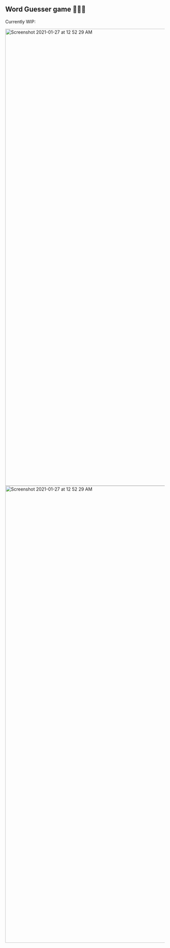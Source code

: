 ## Word Guesser game 💚🍾🌸

Currently WIP:

<img width="1440" alt="Screenshot 2021-01-27 at 12 52 29 AM" src="https://user-images.githubusercontent.com/26196076/118041257-33c2d080-b390-11eb-9c44-d3dc2ac86977.png">

<img width="1440" alt="Screenshot 2021-01-27 at 12 52 29 AM" src="https://user-images.githubusercontent.com/26196076/118041405-610f7e80-b390-11eb-82ef-acb1133c2c19.png">
